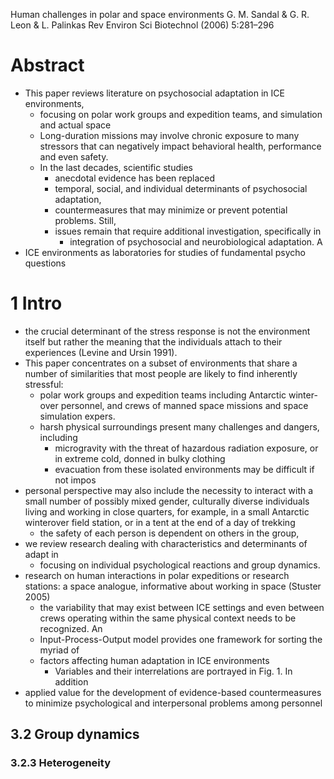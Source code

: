 Human challenges in polar and space environments
G. M. Sandal & G. R. Leon & L. Palinkas
Rev Environ Sci Biotechnol (2006) 5:281–296

# Abstract

* This paper reviews literature on psychosocial adaptation in ICE environments,
  * focusing on
    polar work groups and expedition teams, and simulation and actual space
  * Long-duration missions may involve chronic exposure to many stressors that
    can negatively impact behavioral health, performance and even safety.
  * In the last decades, scientific studies
    * anecdotal evidence has been replaced
    * temporal, social, and individual determinants of psychosocial adaptation,
    * countermeasures that may minimize or prevent potential problems. Still,
    * issues remain that require additional investigation, specifically in
      * integration of psychosocial and neurobiological adaptation. A
* ICE environments as laboratories for studies of fundamental psycho questions

# 1 Intro

* the crucial determinant of the stress response is not the environment itself
  but rather the meaning that the individuals attach to their experiences
  (Levine and Ursin 1991).
* This paper concentrates on a subset of environments that share a number of
  similarities that most people are likely to find inherently stressful:
  * polar work groups and expedition teams including Antarctic winter-over
    personnel, and crews of manned space missions and space simulation expers.
  * harsh physical surroundings present many challenges and dangers, including
    * microgravity with the threat of hazardous radiation exposure, or in
      extreme cold, donned in bulky clothing
    * evacuation from these isolated environments may be difficult if not impos
* personal perspective may also include the necessity to interact with a small
  number of possibly mixed gender, culturally diverse individuals living and
  working in close quarters, for example, in a small Antarctic winterover field
  station, or in a tent at the end of a day of trekking
  * the safety of each person is dependent on others in the group,
* we review research dealing with characteristics and determinants of adapt in
  * focusing on individual psychological reactions and group dynamics.
* research on human interactions in polar expeditions or research stations:
  a space analogue, informative about working in space (Stuster 2005)
  * the variability that may exist between ICE settings and even between crews
    operating within the same physical context needs to be recognized. An
  * Input-Process-Output model provides one framework for sorting the myriad of
  * factors affecting human adaptation in ICE environments
    * Variables and their interrelations are portrayed in Fig. 1. In addition
* applied value for the development of evidence-based countermeasures to
  minimize psychological and interpersonal problems among personnel 

## 3.2 Group dynamics

### 3.2.3 Heterogeneity
